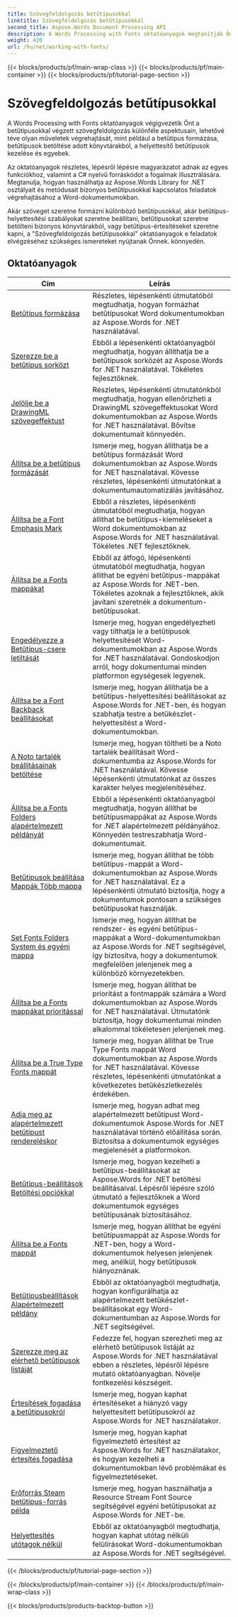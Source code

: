```yaml
---
title: Szövegfeldolgozás betűtípusokkal
linktitle: Szövegfeldolgozás betűtípusokkal
second_title: Aspose.Words Document Processing API
description: A Words Processing with Fonts oktatóanyagok megtanítják Önnek, hogyan kell fontokkal dolgozni a Wordben az Aspose.Words for .NET segítségével. Formázás, helyettesítések, értesítések és egyebek.
weight: 420
url: /hu/net/working-with-fonts/
---
```


{{< blocks/products/pf/main-wrap-class >}}
{{< blocks/products/pf/main-container >}}
{{< blocks/products/pf/tutorial-page-section >}}

# Szövegfeldolgozás betűtípusokkal


A Words Processing with Fonts oktatóanyagok végigvezetik Önt a betűtípusokkal végzett szövegfeldolgozás különféle aspektusain, lehetővé téve olyan műveletek végrehajtását, mint például a betűtípus formázása, betűtípusok betöltése adott könyvtárakból, a helyettesítő betűtípusok kezelése és egyebek.

Az oktatóanyagok részletes, lépésről lépésre magyarázatot adnak az egyes funkciókhoz, valamint a C# nyelvű forráskódot a fogalmak illusztrálására. Megtanulja, hogyan használhatja az Aspose.Words Library for .NET osztályait és metódusait bizonyos betűtípusokkal kapcsolatos feladatok végrehajtásához a Word-dokumentumokban.

Akár szöveget szeretne formázni különböző betűtípusokkal, akár betűtípus-helyettesítési szabályokat szeretne beállítani, betűtípusokat szeretne betölteni bizonyos könyvtárakból, vagy betűtípus-értesítéseket szeretne kapni, a "Szövegfeldolgozás betűtípusokkal" oktatóanyagok e feladatok elvégzéséhez szükséges ismereteket nyújtanak Önnek. könnyedén.

 ## Oktatóanyagok
| Cím | Leírás |
| --- | --- |
| [Betűtípus formázása](./font-formatting/) | Részletes, lépésenkénti útmutatóból megtudhatja, hogyan formázhat betűtípusokat Word dokumentumokban az Aspose.Words for .NET használatával. |
| [Szerezze be a betűtípus sorközt](./get-font-line-spacing/) | Ebből a lépésenkénti oktatóanyagból megtudhatja, hogyan állíthatja be a betűtípusok sorközét az Aspose.Words for .NET használatával. Tökéletes fejlesztőknek. |
| [Jelölje be a DrawingML szövegeffektust](./check-drawingml-text-effect/) | Részletes, lépésenkénti útmutatónkból megtudhatja, hogyan ellenőrizheti a DrawingML szövegeffektusokat Word dokumentumokban az Aspose.Words for .NET használatával. Bővítse dokumentumait könnyedén. |
| [Állítsa be a betűtípus formázását](./set-font-formatting/) | Ismerje meg, hogyan állíthatja be a betűtípus formázását Word dokumentumokban az Aspose.Words for .NET használatával. Kövesse részletes, lépésenkénti útmutatónkat a dokumentumautomatizálás javításához. |
| [Állítsa be a Font Emphasis Mark](./set-font-emphasis-mark/) | Ebből a részletes, lépésenkénti útmutatóból megtudhatja, hogyan állíthat be betűtípus-kiemeléseket a Word dokumentumokban az Aspose.Words for .NET használatával. Tökéletes .NET fejlesztőknek. |
| [Állítsa be a Fonts mappákat](./set-fonts-folders/) | Ebből az átfogó, lépésenkénti útmutatóból megtudhatja, hogyan állíthat be egyéni betűtípus-mappákat az Aspose.Words for .NET-ben. Tökéletes azoknak a fejlesztőknek, akik javítani szeretnék a dokumentum-betűtípusokat. |
| [Engedélyezze a Betűtípus-csere letiltását](./enable-disable-font-substitution/) | Ismerje meg, hogyan engedélyezheti vagy tilthatja le a betűtípusok helyettesítését Word-dokumentumokban az Aspose.Words for .NET használatával. Gondoskodjon arról, hogy dokumentumai minden platformon egységesek legyenek. |
| [Állítsa be a Font Backback beállításokat](./set-font-fallback-settings/) | Ismerje meg, hogyan állíthatja be a betűtípus-helyettesítési beállításokat az Aspose.Words for .NET-ben, és hogyan szabhatja testre a betűkészlet-helyettesítést a Word-dokumentumokban. |
| [A Noto tartalék beállításainak betöltése](./load-noto-fallback-settings/) | Ismerje meg, hogyan töltheti be a Noto tartalék beállításait Word-dokumentumba az Aspose.Words for .NET használatával. Kövesse lépésenkénti útmutatónkat az összes karakter helyes megjelenítéséhez. |
| [Állítsa be a Fonts Folders alapértelmezett példányát](./set-fonts-folders-default-instance/) | Ebből a lépésenkénti oktatóanyagból megtudhatja, hogyan állíthat be betűtípusmappákat az Aspose.Words for .NET alapértelmezett példányához. Könnyedén testreszabhatja Word-dokumentumait. |
| [Betűtípusok beállítása Mappák Több mappa](./set-fonts-folders-multiple-folders/) | Ismerje meg, hogyan állíthat be több betűtípus-mappát a Word-dokumentumokban az Aspose.Words for .NET használatával. Ez a lépésenkénti útmutató biztosítja, hogy a dokumentumok pontosan a szükséges betűtípusokat használják. |
| [Set Fonts Folders System és egyéni mappa](./set-fonts-folders-system-and-custom-folder/) | Ismerje meg, hogyan állíthat be rendszer- és egyéni betűtípus-mappákat a Word-dokumentumokban az Aspose.Words for .NET segítségével, így biztosítva, hogy a dokumentumok megfelelően jelenjenek meg a különböző környezetekben. |
| [Állítsa be a Fonts mappákat prioritással](./set-fonts-folders-with-priority/) | Ismerje meg, hogyan állíthat be prioritást a fontmappák számára a Word dokumentumokban az Aspose.Words for .NET használatával. Útmutatónk biztosítja, hogy dokumentumai minden alkalommal tökéletesen jelenjenek meg. |
| [Állítsa be a True Type Fonts mappát](./set-true-type-fonts-folder/) | Ismerje meg, hogyan állíthat be True Type Fonts mappát Word dokumentumokban az Aspose.Words for .NET használatával. Kövesse részletes, lépésenkénti útmutatónkat a következetes betűkészletkezelés érdekében. |
| [Adja meg az alapértelmezett betűtípust rendereléskor](./specify-default-font-when-rendering/) | Ismerje meg, hogyan adhat meg alapértelmezett betűtípust Word-dokumentumok Aspose.Words for .NET használatával történő előállítása során. Biztosítsa a dokumentumok egységes megjelenését a platformokon. |
| [Betűtípus-beállítások Betöltési opciókkal](./font-settings-with-load-options/) | Ismerje meg, hogyan kezelheti a betűtípus-beállításokat az Aspose.Words for .NET betöltési beállításaival. Lépésről lépésre szóló útmutató a fejlesztőknek a Word dokumentumok egységes betűtípusának biztosításához.|
| [Állítsa be a Fonts mappát](./set-fonts-folder/) | Ismerje meg, hogyan állíthat be egyéni betűtípusmappát az Aspose.Words for .NET-ben, hogy a Word-dokumentumok helyesen jelenjenek meg, anélkül, hogy betűtípusok hiányoznának. |
| [Betűtípusbeállítások Alapértelmezett példány](./font-settings-default-instance/) | Ebből az oktatóanyagból megtudhatja, hogyan konfigurálhatja az alapértelmezett betűkészlet-beállításokat egy Word-dokumentumban az Aspose.Words for .NET segítségével. |
| [Szerezze meg az elérhető betűtípusok listáját](./get-list-of-available-fonts/) | Fedezze fel, hogyan szerezheti meg az elérhető betűtípusok listáját az Aspose.Words for .NET használatával ebben a részletes, lépésről lépésre mutató oktatóanyagban. Növelje fontkezelési készségeit. |
| [Értesítések fogadása a betűtípusokról](./receive-notifications-of-fonts/) | Ismerje meg, hogyan kaphat értesítéseket a hiányzó vagy helyettesített betűtípusokról az Aspose.Words for .NET használatakor. |
| [Figyelmeztető értesítés fogadása](./receive-warning-notification/) | Ismerje meg, hogyan kaphat figyelmeztető értesítést az Aspose.Words for .NET használatakor, és hogyan kezelheti a dokumentumokban lévő problémákat és figyelmeztetéseket. |
| [Erőforrás Steam betűtípus-forrás példa](./resource-steam-font-source-example/) | Ismerje meg, hogyan használhatja a Resource Stream Font Source segítségével egyéni betűtípusokat az Aspose.Words for .NET-be. |
| [Helyettesítés utótagok nélkül](./get-substitution-without-suffixes/) | Ebből az oktatóanyagból megtudhatja, hogyan kaphat utótag nélküli felülírásokat Word-dokumentumokban az Aspose.Words for .NET segítségével. |
{{< /blocks/products/pf/tutorial-page-section >}}

{{< /blocks/products/pf/main-container >}}
{{< /blocks/products/pf/main-wrap-class >}}

{{< blocks/products/products-backtop-button >}}
